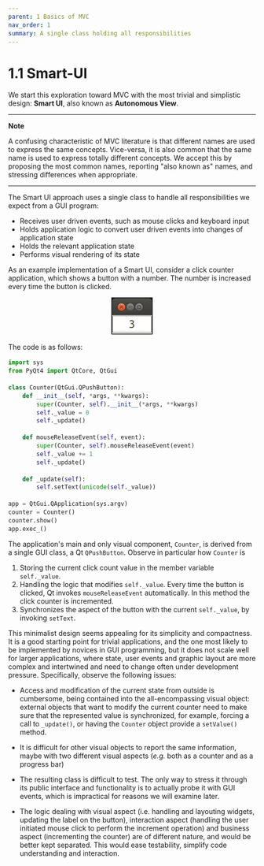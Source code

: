 ```yaml
---
parent: 1 Basics of MVC
nav_order: 1
summary: A single class holding all responsibilities
---
```

# 1.1 Smart-UI

We start this exploration toward MVC with the most trivial and simplistic design: **Smart UI**, also known as 
**Autonomous View**. 

----
**Note**
    
A confusing characteristic of MVC literature is that different names are used to express the same concepts. 
Vice-versa, it is also common that the same name is used to express totally different concepts. We accept this by 
proposing the most common names, reporting "also known as" names, and stressing differences when appropriate.

----

The Smart UI approach uses a single class to handle all responsibilities we expect from a GUI program:

   - Receives user driven events, such as mouse clicks and keyboard input
   - Holds application logic to convert user driven events into changes of application state
   - Holds the relevant application state
   - Performs visual rendering of its state

As an example implementation of a Smart UI, consider a click counter application, which shows a button with a number. 
The number is increased every time the button is clicked. 
  
<p align="center">
  <img src="images/SmartUI.png"/>
</p>  

The code is as follows:

```python
import sys
from PyQt4 import QtCore, QtGui

class Counter(QtGui.QPushButton):
    def __init__(self, *args, **kwargs):
        super(Counter, self).__init__(*args, **kwargs)
        self._value = 0
        self._update()

    def mouseReleaseEvent(self, event):
        super(Counter, self).mouseReleaseEvent(event)
        self._value += 1
        self._update()

    def _update(self):
        self.setText(unicode(self._value))

app = QtGui.QApplication(sys.argv)
counter = Counter()
counter.show()
app.exec_()
```

The application's main and only visual component, ``Counter``, is derived from
a single GUI class, a Qt ``QPushButton``. Observe in particular how ``Counter`` is
    
1. Storing the current click count value in the member variable ``self._value``.
2. Handling the logic that modifies ``self._value``. Every time the button is
   clicked, Qt invokes ``mouseReleaseEvent`` automatically. In this method 
   the click counter is incremented. 
3. Synchronizes the aspect of the button with the current ``self._value``, 
   by invoking ``setText``.

This minimalist design seems appealing for its simplicity and compactness.
It is a good starting point for trivial applications, and the one most likely to
be implemented by novices in GUI programming, but it does not scale well for
larger applications, where state, user events and graphic layout are more
complex and intertwined and need to change often under development pressure. 
Specifically, observe the following issues:

- Access and modification of the current state from outside is cumbersome, being
  contained into the all-encompassing visual object: external objects that want to
  modify the current counter need to make sure that the represented value is
  synchronized, for example, forcing a call to ``_update()``, or having the
  ``Counter`` object provide a ``setValue()`` method.

- It is difficult for other visual objects to report the same information,
  maybe with two different visual aspects (*e.g.* both as a counter and as a
  progress bar)

- The resulting class is difficult to test. The only way to stress it through
  its public interface and functionality is to actually probe it with GUI
  events, which is impractical for reasons we will examine later.

- The logic dealing with visual aspect (i.e. handling and layouting widgets,
  updating the label on the button), interaction aspect (handling the user
  initiated mouse click to perform the increment operation) and business aspect
  (incrementing the counter) are of different nature, and would be better kept
  separated. This would ease testability, simplify code understanding and
  interaction.


